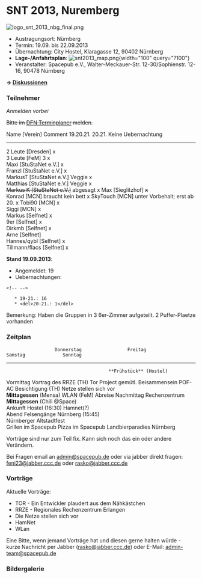 # SNT 2013, Nuremberg

![logo_snt_2013_nbg_final.png](/snt/logo_snt_2013_nbg_final.png)

-   Austragungsort: Nürnberg
-   Termin: 19.09. bis 22.09.2013
-   Übernachtung: City Hostel, Klaragasse 12, 90402 Nürnberg
-   **Lage-/Anfahrtsplan**:
    ![snt2013_map.png](/snt/2013/snt2013_map.png){width="100"
    query="?100"}
-   Veranstalter: Spacepub e.V., Walter-Meckauer-Str. 12-30/Sophienstr.
    12-16, 90478 Nürnberg

**-\> [Diskussionen](/talk/SNT/SNT2013)**

### Teilnehmer

*Anmelden vorbei*

~~Bitte im [DFN
Terminplaner](https://terminplaner.dfn.de/foodle.php?id=195rtd2vhxa32xs1)
melden.~~

  Name \[Verein\]                   Comment                        19.20.21.   20.21.   Keine Uebernachtung
  --------------------------------- ------------------------------ ----------- -------- ---------------------
  2 Leute \[Dresden\]                                              x                    
  3 Leute \[FeM\]                   3                              x                    
  Maxi \[StuStaNet e.V.\]                                          x                    
  Franzl \[StuStaNet e.V.\]                                        x                    
  MarkusT \[StuStaNet e.V.\]        Veggie                         x                    
  Matthias \[StuStaNet e.V.\]       Veggie                         x                    
  ~~Markus K \[StuStaNet e.V.\]~~   abgesagt                                            x
  Max \[Sieglitzhof\]                                                          ~~x~~    
  Konrad \[MCN\]                    braucht kein bett                                   x
  SkyTouch \[MCN\]                  unter Vorbehalt; erst ab 20.                        x
  Tobi90 \[MCN\]                                                   x                    
  Siggi \[MCN\]                                                    x                    
  Markus \[Selfnet\]                                               x                    
  9er \[Selfnet\]                                                  x                    
  Dirkmb \[Selfnet\]                                               x                    
  Arne \[Selfnet\]                                                                      
  Hannes/qybl \[Selfnet\]                                          x                    
  Tillmann/flacs \[Selfnet\]                                       x                    

**Stand 19.09.2013**:

-   Angemeldet: 19
-   Uebernachtungen:

```{=html}
<!-- -->
```
       * 19-21.: 16
       * <del>20-21.: 1</del>

Bemerkung: Haben die Gruppen in 3 6er-Zimmer aufgeteilt. 2
Puffer-Plaetze vorhanden

### Zeitplan

                      Donnerstag                 Freitag                        Samstag              Sonntag
  ------------ ------------------------ -------------------------- --------------------------------- -----------------------
                                          **Frühstück** (Hostel)                                     
   Vormittag                              Vortrag des RRZE (TH)               Tor Project            gemütl. Beisammensein
                                         POF-AC Besichtigung (TH)       Netze stellen sich vor       
                                         **Mittagessen** (Mensa)              WLAN (FeM)             Abreise
   Nachmittag                                 Rechenzentrum         **Mittagessen** (Chili \@Space)  
                Ankunft Hostel (16:30)                                         Hamnet(?)             
     Abend                                                           Felsengänge Nürnberg (15:45)    
                                                                        Nürnberger Altstadtfest      
                 Grillen im Spacepub        Pizza im Spacepub          Landbierparadies Nürnberg     

Vorträge sind nur zum Teil fix. Kann sich noch das ein oder andere
Verändern.

Bei Fragen email an admin@spacepub.de oder via jabber direkt fragen:
feni23@jabber.ccc.de oder rasko@jabber.ccc.de

### Vorträge

Aktuelle Vorträge:

-   TOR - Ein Entwickler plaudert aus dem Nähkästchen
-   RRZE - Regionales Rechenzentrum Erlangen
-   Die Netze stellen sich vor
-   HamNet
-   WLan

Eine Bitte, wenn jemand Vorträge hat und diesen gerne halten würde -
kurze Nachricht per Jabber (rasko@jabber.ccc.de) oder E-Mail:
admin-team@spacepub.de

### Bildergalerie
